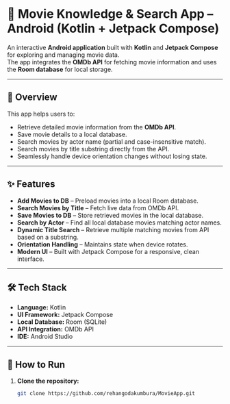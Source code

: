 # 🎥 Movie Knowledge & Search App – Android (Kotlin + Jetpack Compose)

An interactive **Android application** built with **Kotlin** and **Jetpack Compose** for exploring and managing movie data.  
The app integrates the **OMDb API** for fetching movie information and uses the **Room database** for local storage.

---

## 📖 Overview
This app helps users to:
- Retrieve detailed movie information from the **OMDb API**.
- Save movie details to a local database.
- Search movies by actor name (partial and case-insensitive match).
- Search movies by title substring directly from the API.
- Seamlessly handle device orientation changes without losing state.

---

## ✨ Features
- **Add Movies to DB** – Preload movies into a local Room database.  
- **Search Movies by Title** – Fetch live data from OMDb API.  
- **Save Movies to DB** – Store retrieved movies in the local database.  
- **Search by Actor** – Find all local database movies matching actor names.  
- **Dynamic Title Search** – Retrieve multiple matching movies from API based on a substring.  
- **Orientation Handling** – Maintains state when device rotates.  
- **Modern UI** – Built with Jetpack Compose for a responsive, clean interface.

---

## 🛠 Tech Stack
- **Language:** Kotlin  
- **UI Framework:** Jetpack Compose  
- **Local Database:** Room (SQLite)  
- **API Integration:** OMDb API  
- **IDE:** Android Studio

---

## 🚀 How to Run
1. **Clone the repository:**
   ```bash
   git clone https://github.com/rehangodakumbura/MovieApp.git
